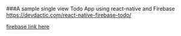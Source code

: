 ###A sample single view Todo App using react-native and Firebase
https://devdactic.com/react-native-firebase-todo/

[firebase link here](https://todoapp001.firebaseio.com)